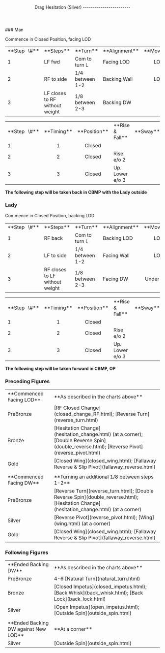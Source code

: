<header>Drag Hesitation (Silver)
------------------------

 </header>### Man

Commence in Closed Position, facing LOD

 <table class="style1"> <tbody><tr> <td style="width:10%">**Step<span style="color:white">\_</span>\#**</td> <td style="width:38%">**Steps**</td> <td style="width:20%">**Turn**</td> <td style="width:16%">**Alignment**</td> <td style="width:16%;text-align:center">**Moving**</td> </tr> <tr> <td>1</td> <td>LF fwd</td> <td>Com to turn L</td> <td>Facing LOD</td> <td style="text-align:center">LOD</td> </tr> <tr> <td>2</td> <td>RF to side</td> <td>1/4 between 1-2</td> <td>Backing Wall</td> <td style="text-align:center">LOD</td> </tr> <tr> <td>3</td> <td>LF closes to RF without weight</td> <td>1/8 between 2-3</td> <td>Backing DW</td> <td style="text-align:center"> </td> </tr> </tbody></table>

 <table class="style1"> <tbody><tr> <td style="width:10%">**Step<span style="color:white">\_</span>\#**</td> <td style="width:10%;text-align:center">**Timing**</td> <td style="width:20%;text-align:center">**Position**</td> <td style="width:40%">**Rise &amp; Fall**</td> <td style="width:10%;text-align:center">**Sway**</td> <td style="width:10%;text-align:right">**Footwork**</td> </tr> <tr> <td>1</td> <td style="text-align:center">1</td> <td style="text-align:center">Closed</td> <td> </td> <td style="text-align:center"></td> <td style="text-align:right">HT</td> </tr> <tr> <td>2 </td> <td style="text-align:center">2</td> <td style="text-align:center">Closed</td> <td>Rise e/o 2</td> <td style="text-align:center"></td> <td style="text-align:right">T</td> </tr> <tr> <td>3</td> <td style="text-align:center">3</td> <td style="text-align:center">Closed</td> <td>Up. Lower e/o 3</td> <td style="text-align:center"></td> <td style="text-align:right">TH (RF)</td> </tr> </tbody></table>

**The following step will be taken back in CBMP with the Lady outside**

### Lady

Commence in Closed Position, backing LOD

 <table class="style1"> <tbody><tr> <td style="width:10%">**Step<span style="color:white">\_</span>\#**</td> <td style="width:38%">**Steps**</td> <td style="width:20%">**Turn**</td> <td style="width:16%">**Alignment**</td> <td style="width:16%;text-align:center">**Moving**</td> </tr> <tr> <td>1</td> <td>RF back</td> <td>Com to turn L</td> <td>Backing LOD</td> <td style="text-align:center">LOD</td> </tr> <tr> <td>2</td> <td>LF to side</td> <td>1/4 between 1-2</td> <td>Facing Wall</td> <td style="text-align:center">LOD</td> </tr> <tr> <td>3</td> <td>RF closes to LF without weight</td> <td>1/8 between 2-3</td> <td>Facing DW</td> <td style="text-align:center">Under Body</td> </tr> </tbody></table>

 <table class="style1"> <tbody><tr> <td style="width:10%">**Step<span style="color:white">\_</span>\#**</td> <td style="width:10%;text-align:center">**Timing**</td> <td style="width:20%;text-align:center">**Position**</td> <td style="width:40%">**Rise &amp; Fall**</td> <td style="width:10%;text-align:center">**Sway**</td> <td style="width:10%;text-align:right">**Footwork**</td> </tr> <tr> <td>1</td> <td style="text-align:center">1</td> <td style="text-align:center">Closed</td> <td> </td> <td style="text-align:center"></td> <td style="text-align:right">TH</td> </tr> <tr> <td>2</td> <td style="text-align:center">2</td> <td style="text-align:center">Closed</td> <td>Rise e/o 2</td> <td style="text-align:center"></td> <td style="text-align:right">T</td> </tr> <tr> <td>3</td> <td style="text-align:center">3</td> <td style="text-align:center">Closed</td> <td>Up. Lower e/o 3</td> <td style="text-align:center"></td> <td style="text-align:right">TH (LF)</td> </tr> </tbody></table>

**The following step will be taken forward in CBMP, OP**

### Preceding Figures

 <table> <tbody><tr> <td style="width:30%">**Commenced Facing LOD**</td> <td>**As described in the charts above**</td> </tr> <tr> <td style="width:30%">PreBronze</td> <td> [RF Closed Change](closed_change_RF.html); [Reverse Turn](reverse_turn.html) </td> </tr> <tr> <td>Bronze</td> <td> [Hesitation Change](hesitation_change.html) (at a corner); [Double Reverse Spin](double_reverse.html); [Reverse Pivot](reverse_pivot.html) </td> </tr> <tr> <td>Gold</td> <td> [Closed Wing](closed_wing.html); [Fallaway Reverse &amp; Slip Pivot](fallaway_reverse.html) </td> </tr> <tr> <td> </td> <td> </td> </tr> <tr> <td style="width:30%">**Commenced Facing DW**</td> <td>**Turning an additional 1/8 between steps 1-2**</td> </tr> <tr> <td style="width:30%">PreBronze</td> <td> [Reverse Turn](reverse_turn.html); [Double Reverse Spin](double_reverse.html); [Hesitation Change](hesitation_change.html) (at a corner) </td> </tr> <tr> <td>Silver</td> <td> [Reverse Pivot](reverse_pivot.html); [Wing](wing.html) (at a corner) </td> </tr> <tr> <td>Gold</td> <td> [Closed Wing](closed_wing.html); [Fallaway Reverse &amp; Slip Pivot](fallaway_reverse.html) </td> </tr> </tbody></table>

### Following Figures

 <table> <tbody><tr> <td>**Ended Backing DW**</td> <td>**As described in the charts above**</td> </tr> <tr> <td style="width:30%">PreBronze</td> <td> 4-6 [Natural Turn](natural_turn.html) </td> </tr> <tr> <td>Bronze</td> <td> [Closed Impetus](closed_impetus.html); [Back Whisk](back_whisk.html); [Back Lock](back_lock.html) </td> </tr> <tr> <td>Silver</td> <td> [Open Impetus](open_impetus.html); [Outside Spin](outside_spin.html) </td> </tr> <tr> <td> </td> <td> </td> </tr> <tr> <td>**Ended Backing DW against New LOD**</td> <td>**At a corner**</td> </tr> <tr> <td>Silver</td> <td> [Outside Spin](outside_spin.html) </td> </tr> </tbody></table>